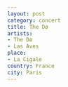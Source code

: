```yaml
---
layout: post
category: concert
title: The Dø
artists: 
- The Dø
- Las Aves
place: 
- La Cigale
country: France
city: Paris
---
```


